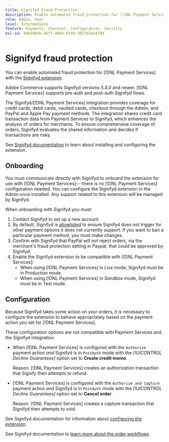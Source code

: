 ```yaml
---
title: Signifyd Fraud Protection
description: Enable automated fraud protection for [!DNL Payment Services] with Signifyd.
role: Admin, User
level: Intermediate
feature: Payments, Checkout, Configuration, Security
exl-id: 440296bb-a6ff-408b-8195-3027916e4f84
---
```

# Signifyd fraud protection

You can enable automated fraud protection for [!DNL Payment Services] with the [Signifyd extension](https://commercemarketplace.adobe.com/signifyd-module-connect.html).

Adobe Commerce supports Signifyd versions 5.4.0 and newer. [!DNL Payment Services] supports pre-auth and post-auth Signifyd flows.

The Signifyd/[!DNL Payment Services] integration provides coverage for credit cards, debit cards, vaulted cards, checkout through the Admin, and PayPal and Apple Pay payment methods. The integration shares credit card transaction data from Payment Services to Signifyd, which enhances the analysis of orders for merchants. To ensure comprehensive coverage of orders, Signifyd evaluates the shared information and decides if transactions are risky.

See [Signifyd documentation](https://community.signifyd.com/support/s/article/magento-2-extension-install-guide?language=en_US#downloadandinstallingmagento2extension) to learn about installing and configuring the extension.

## Onboarding

You must communicate directly with Signifyd to onboard the extension for use with [!DNL Payment Services]---there is no [!DNL Payment Services] configuration needed. You can configure the Signifyd extension in the Admin once installed. Any support related to this extension will be managed by Signifyd.

When onboarding with Signifyd you must:

1. Contact Signifyd to set up a new account.
1. By default, Signifyd is [allowlisted](https://github.com/signifyd/magento2/blob/main/docs/RESTRICT-PAYMENTS.md) to ensure Signifyd does not trigger for other payment options it does not currently support. If you want to ban a particular payment method, you must make changes.
1. Confirm with Signifyd that PayPal will not reject orders, via the merchant's fraud protection setting in Paypal, that could be approved by Signifyd.
1. Enable the Signifyd extension to be compatible with [!DNL Payment Services]:
     * When using [!DNL Payment Services] in _Live_ mode, Signifyd must be in Production mode.
     * When using [!DNL Payment Services] in _Sandbox_ mode, Signifyd must be in Test mode.

## Configuration

Because Signifyd takes some action on your orders, it is necessary to configure the extension to behave appropriately based on the payment action you set for [!DNL Payment Services].

These configuration options are not compatible with Payment Services and the Signifyd integration:

* When [!DNL Payment Services] is configured with the `Authorize` payment action _and_ Signifyd is in `PostAuth` mode with the _[!UICONTROL Decline Guarantees]_ option set to **Create credit memo**.

   Reason: [!DNL Payment Services] creates an authorization transaction that Signify then attempts to refund.


* [!DNL Payment Services] is configured with the `Authorize and Capture` payment action _and_ Signifyd is in `PostAuth` mode with the _[!UICONTROL Decline Guarantees]_ option set to **Cancel order**.

   Reason: [!DNL Payment Services] creates a capture transaction that Signifyd then attempts to void.


See Signifyd documentation for information about [configuring the extension](https://community.signifyd.com/support/s/article/magento-2-extension-install-guide?language=en_US#configuringmagento2extension).

See Signifyd documentation to [learn more about the order workflows](https://community.signifyd.com/support/s/article/magento-2-extension-install-guide?language=en_US#howmagento2works).
